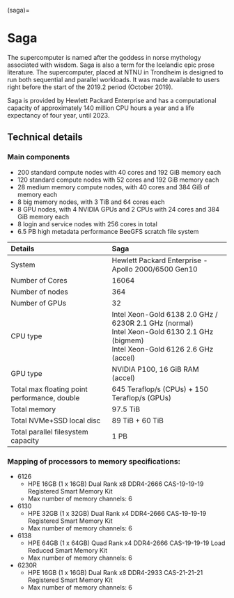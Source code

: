 (saga)=

# Saga

The supercomputer is named after the goddess in norse mythology associated with wisdom. Saga is also a term for the Icelandic epic prose literature. The supercomputer, placed at NTNU in Trondheim is designed to run both sequential and parallel workloads. It was made available to users right before the start of the 2019.2 period (October 2019).

Saga is provided by Hewlett Packard Enterprise and has a computational capacity of approximately 140 million CPU hours a year and a life expectancy of four year, until 2023.


## Technical details

### Main components

* 200 standard compute nodes with 40 cores and 192 GiB memory each
* 120 standard compute nodes with 52 cores and 192 GiB memory each
* 28 medium memory compute nodes, with 40 cores and 384 GiB of memory each
* 8 big memory nodes, with 3 TiB and 64 cores each
* 8 GPU nodes, with 4 NVIDIA GPUs and 2 CPUs with 24 cores and 384 GiB memory each
* 8 login and service nodes with 256 cores in total
* 6.5 PB high metadata performance BeeGFS scratch file system

| Details     | Saga     |
| :------------- | :------------- |
| System     |Hewlett Packard Enterprise - Apollo 2000/6500 Gen10  |
| Number of Cores     |	16064  |
| Number of nodes     |	364  |
| Number of GPUs | 32 |
| CPU type     |	Intel Xeon-Gold 6138 2.0 GHz / 6230R 2.1 GHz (normal)<br> Intel Xeon-Gold 6130 2.1 GHz (bigmem)<br> Intel Xeon-Gold 6126 2.6 GHz (accel)  |
| GPU type     |    NVIDIA P100, 16 GiB RAM (accel) |
| Total max floating point performance, double     |	645 Teraflop/s (CPUs) + 150 Teraflop/s (GPUs) |
| Total memory     |	97.5 TiB  |
| Total NVMe+SSD local disc | 89 TiB + 60 TiB |
| Total parallel filesystem capacity     |	1 PB  |


### Mapping of processors to memory specifications:

- 6126
  - HPE 16GB (1 x 16GB) Dual Rank x8 DDR4-2666 CAS-19-19-19 Registered Smart Memory Kit
  - Max number of memory channels: 6
- 6130
  - HPE 32GB (1 x 32GB) Dual Rank x4 DDR4-2666 CAS-19-19-19 Registered Smart Memory Kit
  - Max number of memory channels: 6
- 6138
  - HPE 64GB (1 x 64GB) Quad Rank x4 DDR4-2666 CAS-19-19-19 Load Reduced Smart Memory Kit
  - Max number of memory channels: 6
- 6230R
  - HPE 16GB (1 x 16GB) Dual Rank x8 DDR4-2933 CAS-21-21-21 Registered Smart Memory Kit
  - Max number of memory channels: 6
